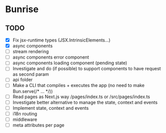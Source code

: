 # Bunrise
## TODO

- [x] Fix jsx-runtime types (JSX.IntrinsicElements...)
- [x] async components
- [ ] stream rendering
- [ ] async components error component
- [ ] async components loading component (pending state)
- [ ] Investigate and do (if possible) to support components to have request as second param
- [ ] api folder
- [ ] Make a CLI that compiles + executes the app (no need to make Bun.serve(/* ... */))
- [ ] Read pages as Next.js way /pages/index.ts or /src/pages/index.ts
- [ ] Investigate better alternative to manage the state, context and events
- [ ] Implement state, context and events
- [ ] i18n routing
- [ ] middleware
- [ ] meta attributes per page
